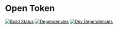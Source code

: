 Open Token
=========
[![Build Status][travis-image]][Travis CI]
[![Dependencies][dependencies-image]][Dependencies]
[![Dev Dependencies][devdependencies-image]][Dev Dependencies]


[Dev Dependencies]: https://david-dm.org/AbsentSemicolon/opentoken#info=devDependencies
[devdependencies-image]: https://david-dm.org/AbsentSemicolon/opentoken/dev-status.png
[Dependencies]: https://david-dm.org/AbsentSemicolon/opentoken
[dependencies-image]: https://david-dm.org/AbsentSemicolon/opentoken.png
[travis-image]: https://secure.travis-ci.org/AbsentSemicolon/opentoken.png
[Travis CI]: http://travis-ci.org/AbsentSemicolon/opentoken